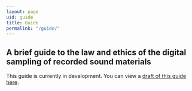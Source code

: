 ```yaml
---
layout: page
uid: guide
title: Guide
permalink: "/guide/"
---
```


## A brief guide to the law and ethics of the digital sampling of recorded sound materials

This guide is currently in development. You can view a [draft of this guide here](https://docs.google.com/document/d/1gVzjRjigZ2zjPM-aHbqhRIqPc79zg5-t0XCGFEJ1BeQ/edit?usp=sharing).

